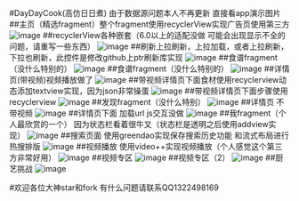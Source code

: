 #DayDayCook(高仿日日煮)
由于数据源问题本人不再更新
直接看app演示图片
##主页（精选fragment）整个fragment使用recyclerView实现广告页使用第三方
![image](https://github.com/fanjianli/DayDayCook/tree/master/show/1.png)
##recyclerView各种嵌套（6.0以上的适配没做 可能会出现显示不全的问题，请重写一些东西）
![image](https://github.com/fanjianli/DayDayCook/tree/master/show/2.png)
##刷新上拉刷新，上拉加载，或者上拉刷新，下拉也刷新，此控件是修改github上ptr刷新库实现 
![image](https://github.com/fanjianli/DayDayCook/tree/master/show/3.png)
##食谱fragment（没什么特别的）
![image](https://github.com/fanjianli/DayDayCook/tree/master/show/4.png)
##食谱fragment（没什么特别的）
![image](https://github.com/fanjianli/DayDayCook/tree/master/show/5.png)
##详情页(带视频)视频播放做了
![image](https://github.com/fanjianli/DayDayCook/tree/master/show/6.png)
##带视频详情页下面食材使用recyclerview动态添加textview实现，因为json非常操蛋
![image](https://github.com/fanjianli/DayDayCook/tree/master/show/7.png)
##带视频详情页下面步骤使用recyclerview
![image](https://github.com/fanjianli/DayDayCook/tree/master/show/8.png)
##发现fragment（没什么特别）
![image](https://github.com/fanjianli/DayDayCook/tree/master/show/9.png)
##详情页 不带视频
![image](https://github.com/fanjianli/DayDayCook/tree/master/show/10.png)
##详情页下面 加载url js交互没做
![image](https://github.com/fanjianli/DayDayCook/tree/master/show/11.png)
##我fragment（个人最欣赏的一个） 因为状态栏看着很牛叉（状态栏是透明之后使用addview实现）
![image](https://github.com/fanjianli/DayDayCook/tree/master/show/12.png)
##搜索页面 使用greendao实现保存搜索历史功能 和流式布局进行热搜排版
![image](https://github.com/fanjianli/DayDayCook/tree/master/show/13.png)
##视频播放 使用video++实现视频播放（个人感觉这个第三方非常好用）
![image](https://github.com/fanjianli/DayDayCook/tree/master/show/14.png)
##视频专区
![image](https://github.com/fanjianli/DayDayCook/tree/master/show/15.png)
##视频专区（2）
![image](https://github.com/fanjianli/DayDayCook/tree/master/show/16.png)
##厨艺挑战
![image](https://github.com/fanjianli/DayDayCook/tree/master/show/17.png)



#欢迎各位大神star和fork
有什么问题请联系QQ1322498169
